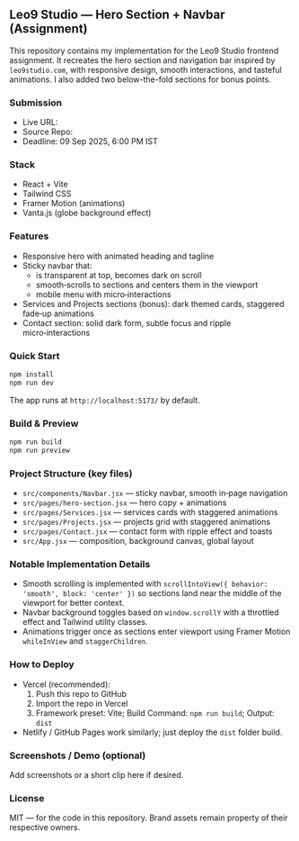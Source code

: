 ## Leo9 Studio — Hero Section + Navbar (Assignment)

This repository contains my implementation for the Leo9 Studio frontend assignment. It recreates the hero section and navigation bar inspired by `leo9studio.com`, with responsive design, smooth interactions, and tasteful animations. I also added two below-the-fold sections for bonus points.

### Submission
- Live URL: <your-hosted-link-here>
- Source Repo: <this-repo-link>
- Deadline: 09 Sep 2025, 6:00 PM IST

### Stack
- React + Vite
- Tailwind CSS
- Framer Motion (animations)
- Vanta.js (globe background effect)

### Features
- Responsive hero with animated heading and tagline
- Sticky navbar that:
  - is transparent at top, becomes dark on scroll
  - smooth‑scrolls to sections and centers them in the viewport
  - mobile menu with micro‑interactions
- Services and Projects sections (bonus): dark themed cards, staggered fade‑up animations
- Contact section: solid dark form, subtle focus and ripple micro‑interactions

### Quick Start
```bash
npm install
npm run dev
```
The app runs at `http://localhost:5173/` by default.

### Build & Preview
```bash
npm run build
npm run preview
```

### Project Structure (key files)
- `src/components/Navbar.jsx` — sticky navbar, smooth in‑page navigation
- `src/pages/hero-section.jsx` — hero copy + animations
- `src/pages/Services.jsx` — services cards with staggered animations
- `src/pages/Projects.jsx` — projects grid with staggered animations
- `src/pages/Contact.jsx` — contact form with ripple effect and toasts
- `src/App.jsx` — composition, background canvas, global layout

### Notable Implementation Details
- Smooth scrolling is implemented with `scrollIntoView({ behavior: 'smooth', block: 'center' })` so sections land near the middle of the viewport for better context.
- Navbar background toggles based on `window.scrollY` with a throttled effect and Tailwind utility classes.
- Animations trigger once as sections enter viewport using Framer Motion `whileInView` and `staggerChildren`.

### How to Deploy
- Vercel (recommended):
  1. Push this repo to GitHub
  2. Import the repo in Vercel
  3. Framework preset: Vite; Build Command: `npm run build`; Output: `dist`
- Netlify / GitHub Pages work similarly; just deploy the `dist` folder build.

### Screenshots / Demo (optional)
Add screenshots or a short clip here if desired.

### License
MIT — for the code in this repository. Brand assets remain property of their respective owners.
